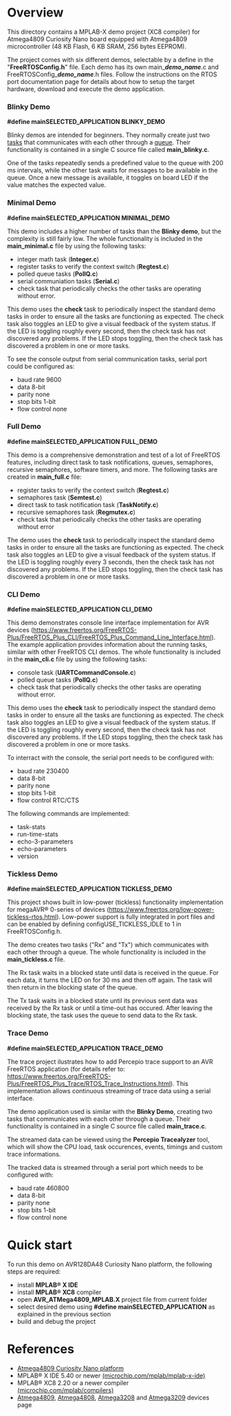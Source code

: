 
# Overview

This directory contains a MPLAB-X demo project (XC8 compiler) for Atmega4809 Curiosity Nano board equipped with Atmega4809 microcontroller (48 KB Flash, 6 KB SRAM, 256 bytes EEPROM).  

The project comes with six different demos, selectable by a define in the "**FreeRTOSConfig.h**" file. Each demo has its own main_***demo_name***.c and FreeRTOSConfig_***demo_name***.h files. Follow the instructions on the RTOS port documentation page for details about how to setup the target hardware, download and execute the demo application.

### Blinky Demo

**#define       mainSELECTED_APPLICATION	  BLINKY_DEMO**

Blinky demos are intended for beginners. They normally create just two [tasks](https://www.freertos.org/a00015.html) that communicates with each other through a [queue](https://www.freertos.org/Embedded-RTOS-Queues.html). Their functionality is contained in a single C source file called **main_blinky.c**.

One of the tasks repeatedly sends a predefined value to the queue with 200 ms intervals, while the other task waits for messages to be available in the queue. Once a new message is available, it toggles on board LED if the value matches the expected value.

### Minimal Demo

**#define       mainSELECTED_APPLICATION	  MINIMAL_DEMO**

This demo includes a higher number of tasks than the **Blinky demo**, but the complexity is still fairly low. The whole functionality is included in the **main_minimal.c** file by using the following tasks:

 - integer math task (**Integer.c**)
 - register tasks to verify the context switch (**Regtest.c**)
 - polled queue tasks (**PollQ.c**)
 - serial communiation tasks (**Serial.c**)
 - check task that periodically checks the other tasks are operating without error.

This demo uses the **check** task to periodically inspect the standard demo tasks in order to ensure all the tasks are functioning as expected. The check task also toggles an LED to give a visual feedback of the system status. If the LED is toggling roughly every second, then the check task has not discovered any problems. If the LED stops toggling, then the check task has discovered a problem in one or more tasks.

To see the console output from serial communication tasks, serial port could be configured as: 
 - baud rate 9600
 - data 8-bit
 - parity none
 - stop bits 1-bit
 - flow control none

### Full Demo

**#define       mainSELECTED_APPLICATION	  FULL_DEMO**

This demo is a comprehensive demonstration and test of a lot of FreeRTOS features, including direct task to task notifications, queues, semaphores, recursive semaphores, software timers, and more. The following tasks are created in **main_full.c** file:

 - register tasks to verify the context switch (**Regtest.c**)
 - semaphores task (**Semtest.c**)
 - direct task to task notification task (**TaskNotify.c**)
 - recursive semaphores task (**Regmutex.c**)
 - check task that periodically checks the other tasks are operating without error

The demo uses the **check** task to periodically inspect the standard demo tasks in order to ensure all the tasks are functioning as expected. The check task also toggles an LED to give a visual feedback of the system status. If the LED is toggling roughly every 3 seconds, then the check task has not discovered any problems. If the LED stops toggling, then the check task has discovered a problem in one or more tasks.

### CLI Demo

**#define       mainSELECTED_APPLICATION	  CLI_DEMO**

This demo demonstrates console line interface implementation for AVR devices (https://www.freertos.org/FreeRTOS-Plus/FreeRTOS_Plus_CLI/FreeRTOS_Plus_Command_Line_Interface.html).
The example application provides information about the running tasks, similar with other FreeRTOS CLI demos. The whole functionality is included in the **main_cli.c** file by using the following tasks:

 - console task (**UARTCommandConsole.c**)
 - polled queue tasks (**PollQ.c**)
 - check task that periodically checks the other tasks are operating without error.

This demo uses the **check** task to periodically inspect the standard demo tasks in order to ensure all the tasks are functioning as expected. The check task also toggles an LED to give a visual feedback of the system status. If the LED is toggling roughly every second, then the check task has not discovered any problems. If the LED stops toggling, then the check task has discovered a problem in one or more tasks.

To interract with the console, the serial port needs to be configured with: 
 - baud rate 230400
 - data 8-bit
 - parity none
 - stop bits 1-bit
 - flow control RTC/CTS

The following commands are implemented:
- task-stats
- run-time-stats
- echo-3-parameters <param1> <param2> <param3>
- echo-parameters <param>
- version

### Tickless Demo

**#define       mainSELECTED_APPLICATION	  TICKLESS_DEMO**

This project shows built in low-power (tickless) functionality implementation for megaAVR® 0-series of devices (https://www.freertos.org/low-power-tickless-rtos.html). Low-power support is fully integrated in port files and can be enabled by defining configUSE_TICKLESS_IDLE to 1 in FreeRTOSConfig.h.

The demo creates two tasks ("Rx" and "Tx") which communicates with each other through a queue. The whole functionality is included in the **main_tickless.c** file.

The Rx task waits in a blocked state until data is received in the queue. For each data, it turns the LED on for 30 ms and then off again. The task will then return in the blocking state of the queue.

The Tx task waits in a blocked state until its previous sent data was received by the Rx task or until a time-out has occured. After leaving the blocking state, the task uses the queue to send data to the Rx task.

### Trace Demo

**#define       mainSELECTED_APPLICATION	  TRACE_DEMO**

The trace project ilustrates how to add Percepio trace support to an AVR FreeRTOS application (for details refer to: https://www.freertos.org/FreeRTOS-Plus/FreeRTOS_Plus_Trace/RTOS_Trace_Instructions.html). This implementation allows continuous streaming of trace data using a serial interface.

The demo application used is similar with the **Blinky Demo**, creating two tasks that communicates with each other through a queue. Their functionality is contained in a single C source file called **main_trace.c**.

The streamed data can be viewed using the **Percepio Tracealyzer** tool, which will show the CPU load, task occurences, events, timings and custom trace informations.

The tracked data is streamed through a serial port which needs to be configured with: 
 - baud rate 460800
 - data 8-bit
 - parity none
 - stop bits 1-bit
 - flow control none

# Quick start

To run this demo on AVR128DA48 Curiosity Nano platform, the following steps are required:
 - install **MPLAB® X IDE**
 - install **MPLAB® XC8** compiler
 - open **AVR_ATMega4809_MPLAB.X** project file from current folder
 - select desired demo using **#define       mainSELECTED_APPLICATION** as explained in the previous section
 - build and debug the project


# References
  - [Atmega4809 Curiosity Nano platform](https://www.microchip.com/DevelopmentTools/ProductDetails/PartNO/DM320115)
  - MPLAB® X IDE 5.40 or newer [(microchip.com/mplab/mplab-x-ide)](http://www.microchip.com/mplab/mplab-x-ide)
  - MPLAB® XC8 2.20 or a newer compiler [(microchip.com/mplab/compilers)](http://www.microchip.com/mplab/compilers)
  - [Atmega4809](https://www.microchip.com/wwwproducts/en/ATMEGA4809), [Atmega4808](https://www.microchip.com/wwwproducts/en/ATMEGA4808), [Atmega3208](https://www.microchip.com/wwwproducts/en/ATMEGA3208) and [Atmega3209](https://www.microchip.com/wwwproducts/en/ATMEGA3209) devices page
  
